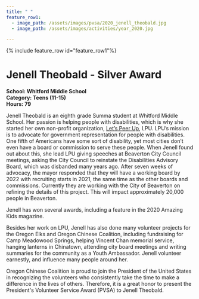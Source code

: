 ```yaml
---
title: " "
feature_row1:
  - image_path: /assets/images/pvsa/2020_jenell_theobald.jpg
  - image_path: /assets/images/activities/year_2020.jpg

---
```


{% include feature_row id="feature_row1"%}

# Jenell Theobald - Silver Award

**School: Whitford Middle School**  
**Category: Teens (11-15)**  
**Hours: 79**  

Jenell Theobald is an eighth grade Summa student at Whitford Middle School. Her passion is helping people with disabilities, which is why she started her own non-profit organization, [Let’s Peer Up](https://www.letspeerup.org/), LPU. LPU’s mission is to advocate for government representation for people with disabilities. One fifth of Americans have some sort of disability, yet most cities don’t even have a board or commission to serve these people. When Jenell found out about this, she lead LPU giving speeches at Beaverton City Council meetings, asking the City Council to reinstate the Disabilities Advisory Board, which was disbanded many years ago.  After seven weeks of advocacy, the mayor responded that they will have a working board by 2022 with recruiting starts in 2021, the same time as the other boards and commissions.  Currently they are working with the City of Beaverton on refining the details of this project.  This will impact approximately 20,000 people in Beaverton.

Jenell has won several awards, including a feature in the 2020 Amazing Kids magazine.

Besides her work on LPU, Jenell has also done many volunteer projects for the Oregon Elks and Oregon Chinese Coalition, including fundraising for Camp Meadowood Springs, helping Vincent Chan memorial service, hanging lanterns in Chinatown, attending city board meetings and writing summaries for the community as a Youth Ambassador. Jenell volunteer earnestly, and influence many people around her.

Oregon Chinese Coalition is proud to join the President of the United States in recognizing the volunteers who consistently take the time to make a difference in the lives of others. Therefore, it is a great honor to present the President's Volunteer Service Award (PVSA) to Jenell Theobald.
